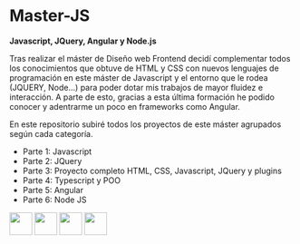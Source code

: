 # Master-JS
<strong>Javascript, JQuery, Angular y Node.js</strong>

Tras realizar el máster de Diseño web Frontend decidí complementar todos los conocimientos que obtuve de HTML y CSS con nuevos lenguajes de programación en este máster de Javascript y el entorno que le rodea (JQUERY, Node...) para poder dotar mis trabajos de mayor fluidez e interacción. A parte de esto, gracias a esta última formación he podido conocer y adentrarme un poco en frameworks como Angular. 

En este repositorio subiré todos los proyectos de este máster agrupados según cada categoría. 
<ul>
<li>Parte 1: Javascript</li>
<li>Parte 2: JQuery</li>
<li>Parte 3: Proyecto completo HTML, CSS, Javascript, JQuery y plugins</li>
<li>Parte 4: Typescript y POO</li>
<li>Parte 5: Angular</li>
<li>Parte 6: Node JS</li>
</ul>


<p align="left">
<img src="https://cdn.jsdelivr.net/gh/devicons/devicon/icons/javascript/javascript-original.svg" width="40" height="40"/>
<img src="https://cdn.jsdelivr.net/gh/devicons/devicon/icons/jquery/jquery-plain-wordmark.svg" width="40" height="40"/>
<img src="https://cdn.jsdelivr.net/gh/devicons/devicon/icons/nodejs/nodejs-original.svg" width="40" height="40"/>
<img src="https://cdn.jsdelivr.net/gh/devicons/devicon/icons/angularjs/angularjs-original.svg" width="40" height="40"/>
</p>
